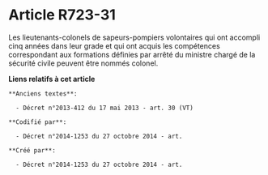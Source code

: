 # Article R723-31

Les lieutenants-colonels de sapeurs-pompiers volontaires qui ont accompli cinq années dans leur grade et qui ont acquis les
compétences correspondant aux formations définies par arrêté du ministre chargé de la sécurité civile peuvent être nommés
colonel.

**Liens relatifs à cet article**

	**Anciens textes**:

	  - Décret n°2013-412 du 17 mai 2013 - art. 30 (VT)

	**Codifié par**:

	  - Décret n°2014-1253 du 27 octobre 2014 - art.

	**Créé par**:

	  - Décret n°2014-1253 du 27 octobre 2014 - art.
